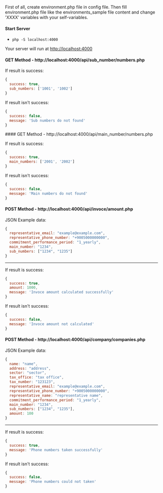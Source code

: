 First of all, create environment.php file in config file.
Then fill environment.php file like the environments_sample file content and
change 'XXXX' variables with your self-variables.

#### Start Server
* `php -S localhost:4000`

Your server will run at [http://localhost:4000](http://localhost:4000)

#### GET Method - http://localhost:4000/api/sub_number/numbers.php

If result is success:
```javascript
{
  success: true, 
  sub_numbers: ['1001', '1002']
}
```

If result isn't success:
```javascript
{
  success: false, 
  message: 'Sub numbers do not found'
}
```

#### GET Method - http://localhost:4000/api/main_number/numbers.php

If result is success:
```javascript
{
  success: true, 
  main_numbers: ['2001', '2002']
}
```

If result isn't success:
```javascript
{
  success: false, 
  message: 'Main numbers do not found'
}
```

#### POST Method - http://localhost:4000/api/invoce/amount.php

JSON Example data:
```javascript
{
  representative_email: "example@example.com",
  representative_phone_number: "+9005000000000",
  commitment_performance_period: "1_yearly",
  main_number: "1234",
  sub_numbers: ["1234", "1235"]
}
```
-----------

If result is success:
```javascript
{
  success: true, 
  amount: 1000,
  message: 'Invoce amount calculated successfully'
}
```
If result isn't success:
```javascript
{
  success: false, 
  message: 'Invoce amount not calculated'
}
```
#### POST Method - http://localhost:4000/api/company/companies.php

JSON Example data:
```javascript
{
  name: "name",
  address: "address",
  sector: "sector",
  tax_office: "tax office",
  tax_number: "123123",
  representative_email: "example@example.com",
  representative_phone_number: "+9005000000000",
  representative_name: "representative name",
  commitment_performance_period: "1_yearly",
  main_number: "1234",
  sub_numbers: ["1234", "1235"],
  amount: 100
}
```
-----------

If result is success:
```javascript
{
  success: true,
  message: 'Phone numbers taken successfully'
}
```

If result isn't success:
```javascript
{
  success: false, 
  message: 'Phone numbers could not taken'
}
```
